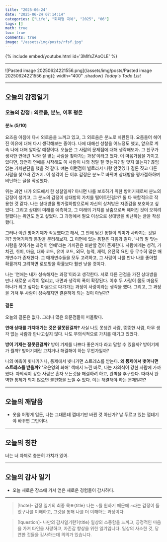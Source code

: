 ```yaml
---
title: "2025-06-24"
date: "2025-06-24 07:14:14"
categories: ["Life", "회피형 극복", "2025", "06"]
tags: []
math: true
toc: true
comments: true
image: "/assets/img/posts/rfsf.jpg"
---
```


{% include embed/youtube.html id='3MlfsZAoOLE' %}



---

![Pasted image 20250624221556.png](/assets/img/posts/Pasted image 20250624221556.png){: width="400" .shadow}
_Today's Todo List_

---
## 오늘의 감정일기

### 오늘의 감정 : 외로움, 분노, 이후 평온

#### 분노 (5/10)
요즈음 아침에 다시 외로움을 느끼고 있고, 그 외로움은 분노로 치환된다. 요즘들어 헤어진 이유에 대해 다시 생각해보는 중이다. 나에 대해선 성찰을 어느정도 했고, 앞으로 계속 나에 대해 알아갈 예정이다. 오늘은 그 사람의 문제점에 대해 생각해보자. 그 친구가 생각한 연애란 '나와 잘 맞는 사람을 찾아가는 과정'이라고 했다. 이 마음가짐을 가지고 있다면, 당연히 연애를 시작해도 이 사람이 나와 정말 잘 맞는지? 잘 맞지 않는지? 끊임없는 가치판단을 했을 것 같다. 얘는 이런점이 별로라서 나랑 안맞겠다 결론 짓고 다른 사람을 찾으러 간거지. 이 생각이 든 이후 감정은 분노로 바뀌며 상대방을 평가절하하며 비난하는 글을 작성했다.

위는 과연 내가 의도해서 한 성찰일까? 아니면 나를 보호하기 위한 방어기제로써 분노의 감정이 생기고, 그 분노의 감정이 상대방의 가치를 떨어트린걸까? 둘 다 복합적으로 작용한 것 같다. 나는 상대방을 평가절하함으로써 자신의 상처받은 자존감을 보호하고 싶었다. 그리고 상대의 미래를 예측하고, 그 미래의 가치를 낮춤으로써 헤어진 것이 오히려 잘됐다는 위안도 얻고 싶었다. 그 과정에서 필요 이상으로 상대방을 비난하는 글을 작성했다.

그러나 이런 방어기제가 작동했다고 해서, 그 안에 담긴 통찰이 의미가 사라지는 것일까? 방어기제와 통찰을 분리해보자. 그 이면에 있는 통찰은 다음과 같다. '나와 잘 맞는 사람을 찾아가는 과정이 연애'라는 가치관은 비판할 점이 존재한다. 사람에게는 성격, 가치관, 취미, 마음, 대화 코드, 유머 코드, 외모, 능력, 재력, 유전적 요인 등 무수히 많은 매개변수가 존재한다. 그 매개변수들을 모두 고려하고, 그 사람이 나를 만나 나를 좋아할 확률까지 고려하면 로또맞을 확률보다 훨씬 낮을 것이다.

 나는 '연애는 내가 성숙해지는 과정'이라고 생각한다. 서로 다른 관점을 가진 상대방을 만나 새로운 시각이 열리고, 내면과 생각의 폭이 확장된다. 이후 두 사람이 몸도 마음도 하나가 되고 싶다는 마음으로 다가가는 과정이 사랑이라는 생각을 했다. 그리고, 그 과정을 거쳐 두 사람이 성숙해지면 결혼하게 되는 것이 아닐까?

#### 결론
오늘의 결론은 없다. 그러나 많은 의문점들이 떠올랐다.

**연애 상대를 가치매기는 것은 잘못된걸까?** 사실 나도 못생긴 사람, 뚱뚱한 사람, 아무 생각 없는 사람과 만나고싶지 않다. 나도 무의식적으로 가치를 매기고 있었다.

**방어 기제는 잘못된걸까?** 방어 기제를 나쁘다 좋은거다 라고 말할 수 있을까? 방어기제가 뭘까? 방어기제란 고치거나 해결해야 하는 무언가일까?

나의 예측이 빗나가거나, 통제에서 빗나가면 스트레스를 받는다. **왜 통제에서 벗어나면 스트레스를 받을까?** '오은영의 화해' 책에서 느낀 바로, 나는 자의식이 강한 사람에 가까웠다. 자의식이 강한 사람은 혼자 모든것을 해결하려 하고, 완벽을 추구한다. 따라서 완벽한 통제가 되지 않으면 불편함을 느낄 수 있다. 이는 해결해야 하는 문제일까?

---
## 오늘의 깨달음

- 옷을 어떻게 입든, 나는 그대론데 껍데기만 바뀐 것 아닌가? 날 두르고 있는 껍데기야 바꾸면 그만이다.

---
## 오늘의 칭찬

너는 너 자체로 충분히 가치가 있어.

---
## 오늘의 감사 일기

- 오늘 새로운 장소에 가서 얻은 새로운 경험들이 감사하다.

---

> [!note]- 감정 일기의 최종 목표{title}
> 나는 ~를 원하기 때문에 ~라는 감정이 들었구나를 이해하고, 그것을 통해 나를 더 이해하는 과정이다.

> [!question]- 나만의 감사일기란?{title}
> 일상의 소중함을 느끼고, 긍정적인 마음을 가져 타인을 사랑하고, 자존감 향상을 위한 일기입니다. 일상의 사소한 것, 당연한 것들을 감사하는데 의의가 있습니다.